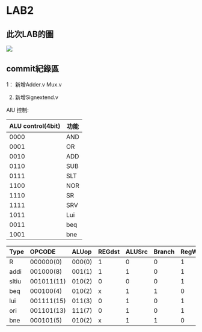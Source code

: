 # LAB2

## 此次LAB的圖
![](https://i.imgur.com/y4eaHCb.jpg)


## commit紀錄區
1： 新增Adder.v Mux.v

2.  新增Signextend.v


AlU 控制:


| ALU control(4bit) | 功能 |
| ----------------- | ---- |
| 0000              | AND  |
| 0001              | OR   |
| 0010              | ADD  |
| 0110              | SUB  |
| 0111              | SLT  |
| 1100              | NOR  |
| 1110              | SR   |
| 1111              | SRV  |
| 1011                  |Lui      |
| 0011                  | beq     |
| 1001              | bne  |



| Type  | OPCODE     | ALUop  | REGdst | ALUSrc | Branch | RegWrite |
|:----- |:---------- |:------ | ------ | ------ |:------ |:-------- |
| R     | 000000(0)  | 000(0) | 1      | 0      | 0      | 1        |
| addi  | 001000(8)  | 001(1) | 1       | 1       | 0      | 1        |
| sltiu | 001011(11) | 010(2) | 0       | 0       | 0      | 1        |
| beq   | 000100(4)  | 010(2) | x       | 1       | 1      | 0        |
| lui   | 001111(15) | 011(3) | 0       | 1       | 0      | 1        |
| ori   | 001101(13) | 111(7) | 0       | 1       | 0      | 1        |
| bne   | 000101(5)  | 010(2) | x       | 1       | 1      | 0        |
